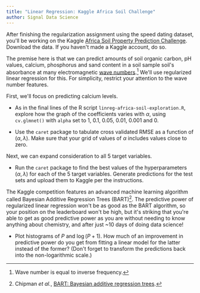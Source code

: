 ```yaml
---
title: "Linear Regression: Kaggle Africa Soil Challenge"
author: Signal Data Science
---
```


After finishing the regularization assignment using the speed dating dataset, you'll be working on the Kaggle [Africa Soil Property Prediction Challenge](https://www.kaggle.com/c/afsis-soil-properties). Download the data. If you haven't made a Kaggle account, do so.

The premise here is that we can predict amounts of soil organic carbon, pH values, calcium, phosphorus and sand content in a soil sample soil's absorbance at many electromagnetic [wave numbers](https://en.wikipedia.org/wiki/Wavenumber).[^inv] We'll use regularized linear regression for this. For simplicity, restrict your attention to the wave number features.

[^inv]: Wave number is equal to inverse frequency.

First, we'll focus on predicting calcium levels.

* As in the final lines of the R script `linreg-africa-soil-exploration.R`, explore how the graph of the coefficients varies with $\alpha$, using `cv.glmnet()` with `alpha` set to 1, 0.1, 0.05, 0.01, 0.001 and 0.

* Use the `caret` package to tabulate cross validated RMSE as a function of $(\alpha, \lambda)$. Make sure that your grid of values of $\alpha$ includes values close to zero.

Next, we can expand consideration to all 5 target variables.

* Run the `caret` package to find the best values of the hyperparameters $(\alpha, \lambda)$ for each of the 5 target variables. Generate predictions for the test sets and upload them to Kaggle per the instructions. 

The Kaggle competition features an advanced machine learning algorithm called Bayesian Additive Regression Trees (BART)[^bart]. The predictive power of regularized linear regression won't be as good as the BART algorithm, so your position on the leaderboard won't be high, but it's striking that you're able to get as good predictive power as you are without needing to know anything about chemistry, and after just ~10 days of doing data science!

* Plot histograms of $P$ and $\log(P + 1)$. How much of an improvement in predictive power do you get from fitting a linear model for the latter instead of the former? (Don't forget to transform the predictions back into the non-logarithmic scale.)

[^bart]: Chipman *et al.*, [BART: Bayesian additive regression trees](https://arxiv.org/abs/0806.3286).